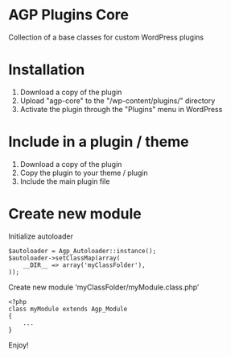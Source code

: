 # AGP Plugins Core

Collection of a base classes for custom WordPress plugins

# Installation

1. Download a copy of the plugin
2. Upload "agp-core" to the "/wp-content/plugins/" directory
3. Activate the plugin through the "Plugins" menu in WordPress

# Include in a plugin / theme

1. Download a copy of the plugin
2. Copy the plugin to your theme / plugin
3. Include the main plugin file

# Create new module

Initialize autoloader

    $autoloader = Agp_Autoloader::instance();
    $autoloader->setClassMap(array(
        __DIR__ => array('myClassFolder'),
    ));

Create new module ‘myClassFolder/myModule.class.php’

    <?php
    class myModule extends Agp_Module 
    {
        ...
    }

Enjoy!



